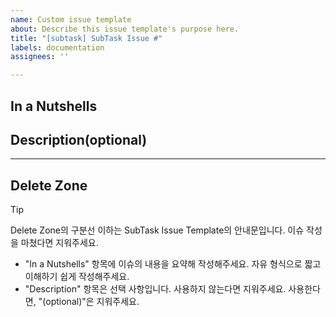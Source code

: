 ```yaml
---
name: Custom issue template
about: Describe this issue template's purpose here.
title: "[subtask] SubTask Issue #"
labels: documentation
assignees: ''

---
```


## In a Nutshells

## Description(optional)

---
## Delete Zone
> [!TIP]
> Delete Zone의 구분선 이하는 SubTask Issue Template의 안내문입니다. 이슈 작성을 마쳤다면 지워주세요.

- "In a Nutshells" 항목에 이슈의 내용을 요약해 작성해주세요. 자유 형식으로 짧고 이해하기 쉽게 작성해주세요.
- "Description" 항목은 선택 사항입니다. 사용하지 않는다면 지워주세요. 사용한다면, "(optional)"은 지워주세요.
